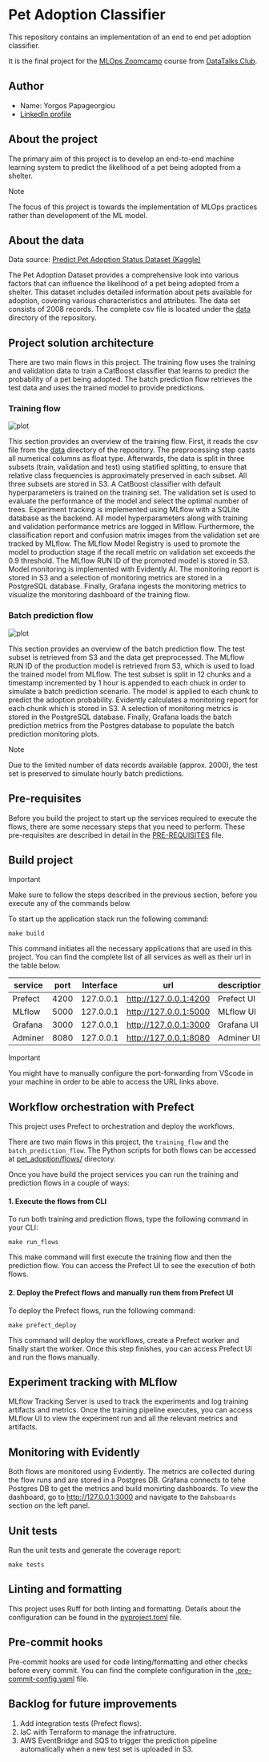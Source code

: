 # Pet Adoption Classifier
This repository contains an implementation of an end to end pet adoption classifier.

It is the final project for the [MLOps Zoomcamp](https://github.com/DataTalksClub/mlops-zoomcamp) course from [DataTalks.Club](https://datatalks.club/).

## Author
- Name: Yorgos Papageorgiou
- [LinkedIn profile](https://www.linkedin.com/in/yorgos-papageorgiou-137312107/)

## About the project

The primary aim of this project is to develop an end-to-end machine learning system to predict the likelihood of a pet being adopted from a shelter.

> [!NOTE]
> The focus of this project is towards the implementation of MLOps practices rather than development of the ML model.

## About the data

Data source: [Predict Pet Adoption Status Dataset (Kaggle)](https://www.kaggle.com/datasets/rabieelkharoua/predict-pet-adoption-status-dataset/data)

The Pet Adoption Dataset provides a comprehensive look into various factors that can influence the likelihood of a pet being adopted from a shelter. This dataset includes detailed information about pets available for adoption, covering various characteristics and attributes. The data set consists of 2008 records. The complete csv file is located under the [data](data) directory of the repository.

## Project solution architecture

There are two main flows in this project. The training flow uses the training and validation data to train a CatBoost classifier that learns to predict the probability of a pet being adopted. The batch prediction flow retrieves the test data and uses the trained model to provide predictions.

### Training flow
![plot](images/training_flow.drawio.png)

This section provides an overview of the training flow. First, it reads the csv file from the [data](data) directory of the repository. The preprocessing step casts all numerical columns as float type. Afterwards, the data is split in three subsets (train, validation and test) using statified splitting, to ensure that relative class frequencies is approximately preserved in each subset. All three subsets are stored in S3. A CatBoost classifier with default hyperparameters is trained on the training set. The validation set is used to evaluate the performance of the model and select the optimal number of trees. Experiment tracking is implemented using MLflow with a SQLite database as the backend. All model hyperparameters along with training and validation performance metrics are logged in Mlflow. Furthermore, the classification report and confusion matrix images from the validation set are tracked by MLflow. The MLflow Model Registry is used to promote the model to production stage if the recall metric on validation set exceeds the 0.9 threshold. The MLflow RUN ID of the promoted model is stored in S3. Model monitoring is implemented with Evidently AI. The monitoring report is stored in S3 and a selection of monitoring metrics are stored in a PostgreSQL database. Finally, Grafana ingests the monitoring metrics to visualize the monitoring dashboard of the training flow.

### Batch prediction flow
![plot](images/prediction_flow.drawio.png)

This section provides an overview of the batch prediction flow. The test subset is retrieved from S3 and the data get preprocessed. The MLflow RUN ID of the production model is retrieved from S3, which is used to load the trained model from MLflow. The test subset is split in 12 chunks and a timestamp incremented by 1 hour is appended to each chuck in order to simulate a batch prediction scenario. The model is applied to each chunk to predict the adoption probability. Evidently calculates a monitoring report for each chunk which is stored in S3. A selection of monitoring metrics is stored in the PostgreSQL database. Finally, Grafana loads the batch prediction metrics from the Postgres database to populate the batch prediction monitoring plots.

> [!NOTE]
> Due to the limited number of data records available (approx. 2000), the test set is preserved to simulate hourly batch predictions.

## Pre-requisites

Before you build the project to start up the services required to execute the flows, there are some necessary steps that you need to perform. These pre-requisites are described in detail in the [PRE-REQUISITES](./PRE-REQUISITES.md) file.

## Build project

> [!IMPORTANT]
> Make sure to follow the steps described in the previous section, before you execute any of the commands below

To start up the application stack run the following command:
```
make build
```
This command initiates all the necessary applications that are used in this project. You can find the complete list of all services as well as their url in the table below.

|   service   | port  | Interface  |          url           |       description       |
|------------ |------ |----------- |----------------------- |------------------------ |
| Prefect     | 4200  | 127.0.0.1  | http://127.0.0.1:4200  | Prefect UI              |
| MLflow      | 5000  | 127.0.0.1  | http://127.0.0.1:5000  | MLflow UI               |
| Grafana     | 3000  | 127.0.0.1  | http://127.0.0.1:3000  | Grafana UI              |
| Adminer     | 8080  | 127.0.0.1  | http://127.0.0.1:8080  | Adminer UI              |


> [!IMPORTANT]
> You might have to manually configure the port-forwarding from VScode in your machine in order to be able to access the URL links above.


## Workflow orchestration with Prefect
This project uses Prefect to orchestration and deploy the workflows.

There are two main flows in this project, the `training_flow` and the `batch_prediction_flow`. The Python scripts for both flows can be accessed at [pet_adoption/flows/](pet_adoption/flows/) directory.

Once you have build the project services you can run the training and prediction flows in a couple of ways:

#### 1. Execute the flows from CLI

To run both training and prediction flows, type the following command in your CLI:
```
make run_flows
```
This make command will first execute the training flow and then the prediction flow. You can access the Prefect UI to see the execution of both flows.


#### 2. Deploy the Prefect flows and manually run them from Prefect UI

To deploy the Prefect flows, run the following command:
```
make prefect_deploy
```
This command will deploy the workflows, create a Prefect worker and finally start the worker. Once this step finishes, you can access Prefect UI and run the flows manually.

## Experiment tracking with MLflow
MLflow Tracking Server is used to track the experiments and log training artifacts and metrics. Once the training pipeline executes, you can access MLflow UI to view the experiment run and all the relevant metrics and artifacts.

## Monitoring with Evidently

Both flows are monitored using Evidently. The metrics are collected during the flow runs and are stored in a Postgres DB. Grafana connects to tehe Postgres DB to get the metrics and build monirting dashboards. To view the dashboard, go to http://127.0.0.1:3000 and navigate to the `Dahsboards` section on the left panel.

## Unit tests
Run the unit tests and generate the coverage report:
```
make tests
```

## Linting and formatting
This project uses Ruff for both linting and formatting. Details about the configuration can be found in the [pyproject.toml](pyproject.toml) file.

## Pre-commit hooks
Pre-commit hooks are used for code linting/formatting and other checks before every commit. You can find the complete configuration in the [.pre-commit-config.yaml](.pre-commit-config.yaml) file.

## Backlog for future improvements
1. Add integration tests (Prefect flows).
2. IaC with Terraform to manage the infratructure.
3. AWS EventBridge and SQS to trigger the prediction pipeline automatically when a new test set is uploaded in S3.
